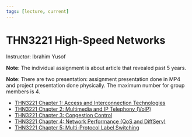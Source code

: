 ```yaml
---
tags: [lecture, current]
---
```


# THN3221 High-Speed Networks

Instructor: Ibrahim Yusof

**Note**: The individual assignment is about article that revealed past 5 years.

**Note**: There are two presentation: assignment presentation done in MP4 and
project presentation done physically. The maximum number for group members is 4.

- [THN3221 Chapter 1: Access and Interconnection Technologies](202303272000.md)
- [THN3221 Chapter 2: Multimedia and IP Telephony (VoIP)](202304092134.md)
- [THN3221 Chapter 3: Congestion Control](202304262157.md)
- [THN3221 Chapter 4: Network Performance (QoS and DiffServ)](202304111933.md)
- [THN3221 Chapter 5: Multi-Protocol Label Switching](202304261230.md)
